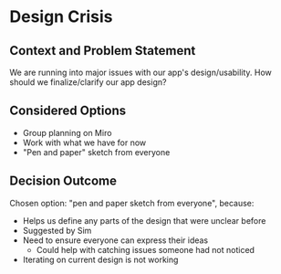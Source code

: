 # Design Crisis

## Context and Problem Statement

We are running into major issues with our app's design/usability.
How should we finalize/clarify our app design?

## Considered Options

* Group planning on Miro
* Work with what we have for now
* "Pen and paper" sketch from everyone

## Decision Outcome

Chosen option: "pen and paper sketch from everyone", because:
- Helps us define any parts of the design that were unclear before
- Suggested by Sim
- Need to ensure everyone can express their ideas
	- Could help with catching issues someone had not noticed
- Iterating on current design is not working
